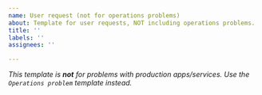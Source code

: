 ```yaml
---
name: User request (not for operations problems)
about: Template for user requests, NOT including operations problems.
title: ''
labels: ''
assignees: ''

---
```


*This template is **not** for problems with production apps/services. Use the `Operations problem` template instead.*
